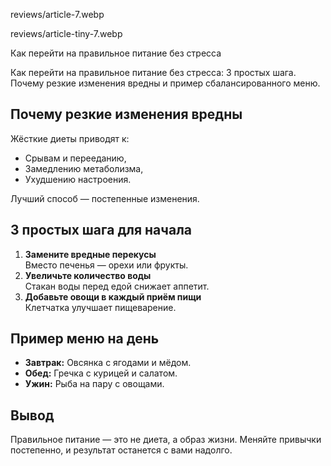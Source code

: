 reviews/article-7.webp  

reviews/article-tiny-7.webp  

Как перейти на правильное питание без стресса

Как перейти на правильное питание без стресса: 3 простых шага. Почему резкие изменения вредны и пример сбалансированного меню.

## Почему резкие изменения вредны  

Жёсткие диеты приводят к:  
- Срывам и перееданию,  
- Замедлению метаболизма,  
- Ухудшению настроения.  

Лучший способ — постепенные изменения.  

## 3 простых шага для начала  

1. **Замените вредные перекусы**  
   Вместо печенья — орехи или фрукты.  
2. **Увеличьте количество воды**  
   Стакан воды перед едой снижает аппетит.  
3. **Добавьте овощи в каждый приём пищи**  
   Клетчатка улучшает пищеварение.  

## Пример меню на день  

- **Завтрак:** Овсянка с ягодами и мёдом.  
- **Обед:** Гречка с курицей и салатом.  
- **Ужин:** Рыба на пару с овощами.  

## Вывод  

Правильное питание — это не диета, а образ жизни. Меняйте привычки постепенно, и результат останется с вами надолго.  
